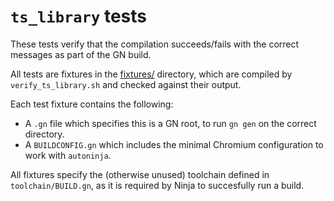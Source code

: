 # `ts_library` tests

These tests verify that the compilation succeeds/fails with the correct messages as part of the GN build.

All tests are fixtures in the [fixtures/](fixtures/) directory, which are compiled by `verify_ts_library.sh` and checked against their output.

Each test fixture contains the following:
- A `.gn` file which specifies this is a GN root, to run `gn gen` on the correct directory.
- A `BUILDCONFIG.gn` which includes the minimal Chromium configuration to work with `autoninja`.

All fixtures specify the (otherwise unused) toolchain defined in `toolchain/BUILD.gn`, as it is required by Ninja to succesfully run a build.
